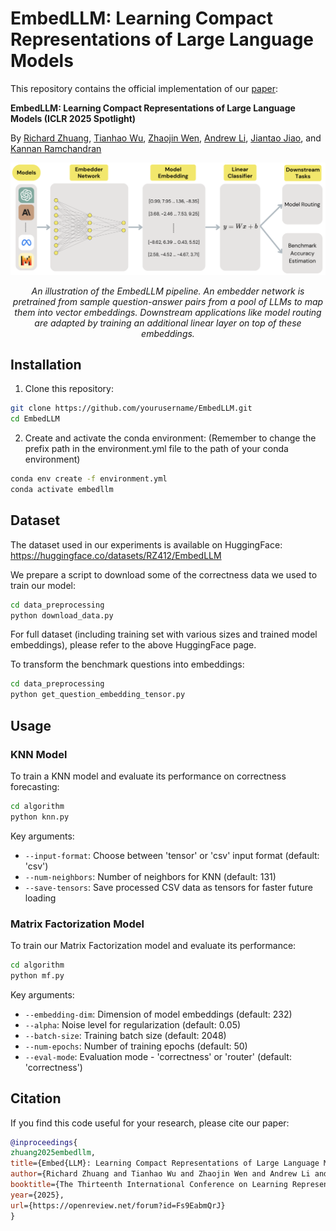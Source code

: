 # EmbedLLM: Learning Compact Representations of Large Language Models

This repository contains the official implementation of our [paper](https://arxiv.org/abs/2410.02223): 

**EmbedLLM: Learning Compact Representations of Large Language Models (ICLR 2025 Spotlight)**

By [Richard Zhuang](https://richardzhuang0412.github.io/), 
[Tianhao Wu](https://thwu1.github.io/tianhaowu/),
[Zhaojin Wen](https://www.linkedin.com/in/zhaojin-wen-7657bb220/),
[Andrew Li](https://www.linkedin.com/in/andrewli2403/),
[Jiantao Jiao](https://people.eecs.berkeley.edu/~jiantao),
and [Kannan Ramchandran](https://people.eecs.berkeley.edu/~kannanr/)

<div align="center">
  <img src="assets/embedllm_diagram.jpg" width="800px">
  <p><em>An illustration of the EmbedLLM pipeline. An embedder network is pretrained from sample question-answer pairs from a pool of LLMs to map them into vector embeddings. Downstream applications like model routing are adapted by training an additional linear layer on top of these embeddings.</em></p>
</div>

## Installation

1. Clone this repository:
```bash
git clone https://github.com/yourusername/EmbedLLM.git
cd EmbedLLM
```

2. Create and activate the conda environment: 
(Remember to change the prefix path in the environment.yml file to the path of your conda environment)
```bash
conda env create -f environment.yml
conda activate embedllm
```

## Dataset

The dataset used in our experiments is available on HuggingFace:
https://huggingface.co/datasets/RZ412/EmbedLLM

We prepare a script to download some of the correctness data we used to train our model:
```bash
cd data_preprocessing
python download_data.py
```

For full dataset (including training set with various sizes and trained model embeddings), please refer to the above HuggingFace page.

To transform the benchmark questions into embeddings:
```bash
cd data_preprocessing
python get_question_embedding_tensor.py
```

## Usage

### KNN Model

To train a KNN model and evaluate its performance on correctness forecasting:
```bash
cd algorithm
python knn.py
```

Key arguments:
- `--input-format`: Choose between 'tensor' or 'csv' input format (default: 'csv')
- `--num-neighbors`: Number of neighbors for KNN (default: 131)
- `--save-tensors`: Save processed CSV data as tensors for faster future loading

### Matrix Factorization Model

To train our Matrix Factorization model and evaluate its performance:
```bash
cd algorithm
python mf.py
```

Key arguments:
- `--embedding-dim`: Dimension of model embeddings (default: 232)
- `--alpha`: Noise level for regularization (default: 0.05)
- `--batch-size`: Training batch size (default: 2048)
- `--num-epochs`: Number of training epochs (default: 50)
- `--eval-mode`: Evaluation mode - 'correctness' or 'router' (default: 'correctness')

## Citation

If you find this code useful for your research, please cite our paper:

```bibtex
@inproceedings{
zhuang2025embedllm,
title={Embed{LLM}: Learning Compact Representations of Large Language Models},
author={Richard Zhuang and Tianhao Wu and Zhaojin Wen and Andrew Li and Jiantao Jiao and Kannan Ramchandran},
booktitle={The Thirteenth International Conference on Learning Representations},
year={2025},
url={https://openreview.net/forum?id=Fs9EabmQrJ}
}
```
